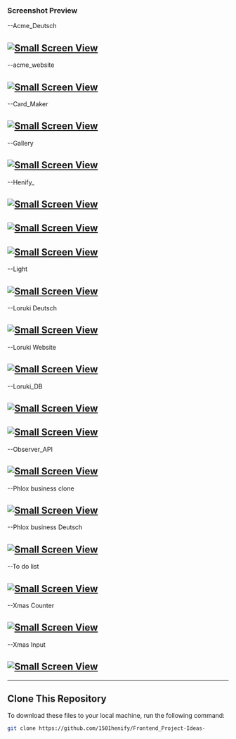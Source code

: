 ### Screenshot Preview

--Acme_Deutsch

## [![Small Screen View](https://github.com/1501henify/CSS_Intro/blob/46ec42b74c44e0c14b8c61f2efe7198adb8d3088/IMAGE/acme_Deutsch.jpg)](https://github.com/1501henify/CSS_Intro)

--acme_website

## [![Small Screen View](https://github.com/1501henify/Frontend_Project-Ideas-/blob/main/acme_website%2FIMAGE%2Facme_Website.jpg)](https://github.com/1501henify/Frontend_Project-Ideas-)

--Card_Maker

## [![Small Screen View](https://github.com/1501henify/Frontend_Project-Ideas-/blob/main/Card%20maker/card_maker.jpg)](https://github.com/1501henify/Frontend_Project-Ideas-)

--Gallery

## [![Small Screen View](https://github.com/1501henify/Frontend_Project-Ideas-/blob/main/Gallery/Gallery.jpg)](https://github.com/1501henify/Frontend_Project-Ideas-)

--Henify\_

## [![Small Screen View](https://github.com/1501henify/Henify_/blob/main/img/Heinfy.png)](https://github.com/1501henify/Henify_)

## [![Small Screen View](<https://github.com/1501henify/Henify_/blob/main/img/Henify(de).png>)](https://github.com/1501henify/Henify_)

## [![Small Screen View](https://github.com/1501henify/Henify_/blob/main/img/Henify_%20de.png)](https://github.com/1501henify/Henify_)

--Light

## [![Small Screen View](https://github.com/1501henify/Snow-animation/blob/60df05f496aa76c6fa038495b1e0bea86e670203/festive_lights.jpg)](https://github.com/1501henify/Snow-animation)

--Loruki Deutsch

## [![Small Screen View](https://github.com/1501henify/Loruki-in-Deutsch/blob/62a9b4ce6f71b1cf588d3f77e87c3743097541b5/IMAGE/loruki_deutsch.jpg)](https://github.com/1501henify/Loruki-in-Deutsch)

--Loruki Website

## [![Small Screen View](https://github.com/1501henify/Learning-With-Traversy-Media/blob/e9b72545a7ab07a6e1c53c2aecea9dd565488634/IMAGE/loruki_english.jpg)](https://github.com/1501henify/Learning-With-Traversy-Media)

--Loruki_DB

## [![Small Screen View](https://github.com/1501henify/PHP_Project-Idea/blob/myBranch/users/image/create_plan.php.png)](https://github.com/1501henify/PHP_Project-Idea)

## [![Small Screen View](https://github.com/1501henify/PHP_Project-Idea/blob/myBranch/users/image/user.php.png)](https://github.com/1501henify/PHP_Project-Idea)

--Observer_API

## [![Small Screen View](https://github.com/1501henify/henify-Observer-API/blob/038091f600d415609c6aa5a9b59154a57e4219d6/IMAGE/conter_observer.jpg)](https://github.com/1501henify/henify-Observer-API)

--Phlox business clone

## [![Small Screen View](https://github.com/1501henify/frontend-project-idea/blob/408a9131a4467479fa0d7e3050f5e8c578ffb841/assets/IMAGE/phlox_Business.jpg)](https://github.com/1501henify/frontend-project-idea)

--Phlox business Deutsch

## [![Small Screen View](https://github.com/1501henify/Frontend_Project-Ideas-/blob/main/Phlox_Business%20Deutsch/Assets/IMAGE/phlox_business_Duetsch.jpg)](https://github.com/1501henify/Frontend_Project-Ideas-)

--To do list

## [![Small Screen View](https://github.com/1501henify/Frontend_Project-Ideas-/blob/main/TO_DO%20List/todo_List.jpg)](https://github.com/1501henify/Frontend_Project-Ideas-)

--Xmas Counter

## [![Small Screen View](https://github.com/1501henify/Xmas-Counter/blob/main/screenshot.png)](https://github.com/1501henify/Xmas-Counter)

--Xmas Input

## [![Small Screen View](https://github.com/1501henify/Xmas-quiz/blob/601ba33b0ce8dd27ddfe2792c407045a9a680758/festive_question.jpg)](https://github.com/1501henify/Xmas-quiz)

---

## Clone This Repository

To download these files to your local machine, run the following command:

```bash
git clone https://github.com/1501henify/Frontend_Project-Ideas-
```
